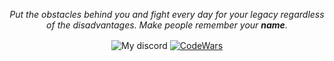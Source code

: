 <p align="center">
    <p align="center"><i>Put the obstacles behind you and fight every day for your legacy regardless of the disadvantages. Make people remember your <strong>name</strong>.</i></p>
    <p align="center">
        <img align="center" alt="My discord" src="https://img.shields.io/badge/Discord-notsapinho%232975-8768e8" />
        <a href="https://www.codewars.com/users/notsapinho/"><img align="center" alt="CodeWars" src="https://www.codewars.com/users/notsapinho/badges/micro" /></a>
    </p>
</p>
